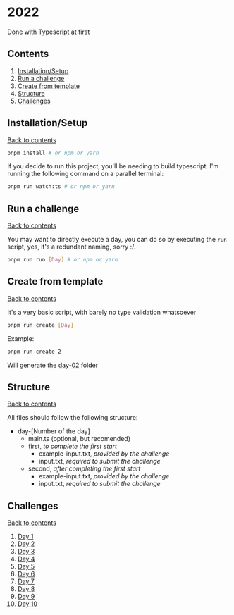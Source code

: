 # 2022

Done with Typescript at first

## Contents

1. [Installation/Setup](#installationsetup)
1. [Run a challenge](#run-a-challenge)
1. [Create from template](#create-from-template)
1. [Structure](#structure)
1. [Challenges](#challenges)

## Installation/Setup

[Back to contents](#contents)

```bash
pnpm install # or npm or yarn
```

If you decide to run this project, you'll be needing to build typescript.
I'm running the following command on a parallel terminal:

```bash
pnpm run watch:ts # or npm or yarn
```

## Run a challenge

[Back to contents](#contents)

You may want to directly execute a day, you can do so by executing the `run` script, yes, it's a redundant naming, sorry :/.

```bash
pnpm run run [Day] # or npm or yarn
```

## Create from template

[Back to contents](#contents)

It's a very basic script, with barely no type validation whatsoever

```bash
pnpm run create [Day]
```

Example:

```bash
pnpm run create 2
```

Will generate the [day-02](./day-02/) folder

## Structure

[Back to contents](#contents)

All files should follow the following structure:

- day-[Number of the day]
  - main.ts (optional, but recomended)
  - first, _to complete the first start_
    - example-input.txt, _provided by the challenge_
    - input.txt, _required to submit the challenge_
  - second, _after completing the first start_
    - example-input.txt, _provided by the challenge_
    - input.txt, _required to submit the challenge_

## Challenges

[Back to contents](#contents)

1. [Day 1](./day-01/)
1. [Day 2](./day-02/)
1. [Day 3](./day-03/)
1. [Day 4](./day-04/)
1. [Day 5](./day-05/)
1. [Day 6](./day-06/)
1. [Day 7](./day-07/)
1. [Day 8](./day-08/)
1. [Day 9](./day-09/)
1. [Day 10](./day-10/)
<!-- Next day -->
